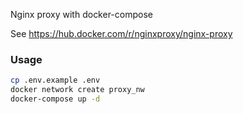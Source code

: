 Nginx proxy with docker-compose

See https://hub.docker.com/r/nginxproxy/nginx-proxy 

### Usage

```bash
cp .env.example .env
docker network create proxy_nw
docker-compose up -d
```
